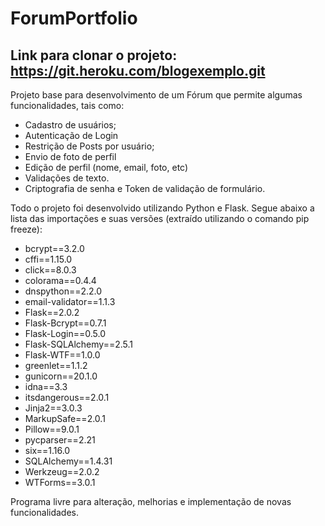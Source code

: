 # ForumPortfolio
## Link para clonar o projeto: https://git.heroku.com/blogexemplo.git

Projeto base para desenvolvimento de um Fórum que permite algumas funcionalidades, tais como: 
- Cadastro de usuários; 
- Autenticação de Login 
- Restrição de Posts por usuário; 
- Envio de foto de perfil
- Edição de perfil (nome, email, foto, etc)
- Validações de texto.
- Criptografia de senha e Token de validação de formulário.

Todo o projeto foi desenvolvido utilizando Python e Flask. Segue abaixo a lista das importações e suas versões (extraído utilizando o comando pip freeze):

 - bcrypt==3.2.0
 - cffi==1.15.0
 - click==8.0.3
 - colorama==0.4.4
 - dnspython==2.2.0
 - email-validator==1.1.3
 - Flask==2.0.2
 - Flask-Bcrypt==0.7.1
 - Flask-Login==0.5.0
 - Flask-SQLAlchemy==2.5.1
 - Flask-WTF==1.0.0
 - greenlet==1.1.2
 - gunicorn==20.1.0
 - idna==3.3
 - itsdangerous==2.0.1
 - Jinja2==3.0.3
 - MarkupSafe==2.0.1
 - Pillow==9.0.1
 - pycparser==2.21
 - six==1.16.0
 - SQLAlchemy==1.4.31
 - Werkzeug==2.0.2
 - WTForms==3.0.1
 
 Programa livre para alteração, melhorias e implementação de novas funcionalidades.


